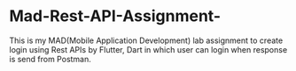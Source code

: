 # Mad-Rest-API-Assignment-
This is my MAD(Mobile Application Development) lab assignment to create login using Rest APIs  by Flutter, Dart in which user can login when response is send from Postman.
